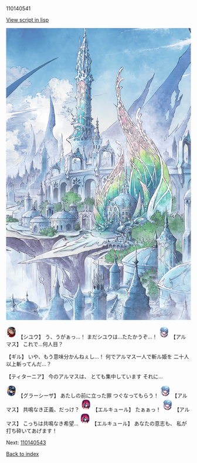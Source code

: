 110140541

[View script in lisp](../scripts/110140541.txt)

![fairy_world.png](../images/backgrounds/fairy_world.png)

<img src="../images/units/3201911.png" alt="3201911.png" height="34"/>
【シユウ】
う、うがぁっ…！
まだシユウは…たたかうぞ…！

<img src="../images/units/3103811.png" alt="3103811.png" height="34"/>
【アルマス】
これで…何人目？

【ギル】
いや、もう意味分かんねぇし…！
何でアルマス一人で斬ル姫を
二十人以上斬ってんだ…？

【ティターニア】
今のアルマスは、
とても集中しています
それに…

<img src="../images/units/3302619.png" alt="3302619.png" height="34"/>
【グラーシーザ】
あたしの前に立った罪
つぐなってもらう！

<img src="../images/units/3103811.png" alt="3103811.png" height="34"/>
【アルマス】
共鳴なき正義、だっけ？

<img src="../images/units/3202519.png" alt="3202519.png" height="34"/>
【エルキュール】
たぁぁっ！

<img src="../images/units/3103811.png" alt="3103811.png" height="34"/>
【アルマス】
こっちは共鳴なき希望…

<img src="../images/units/3202519.png" alt="3202519.png" height="34"/>
【エルキュール】
あなたの意志も、
私が打ち砕いてあげます！

Next: [110140543](110140543.md)

[Back to index](index.md)
